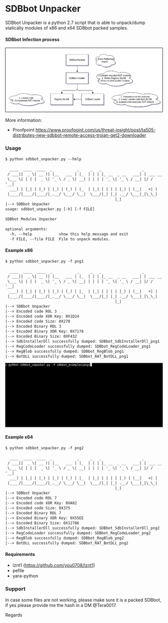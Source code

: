 SDBbot Unpacker
==============

SDBbot Unpacker is a python 2.7 script that is able to unpack/dump statically modules of x86 and x64 SDBbot packed samples.

#### SDBbot Infection process

![](sdbbot_img/sdbbot_execution_process.png)

More information:
- Proofpoint https://www.proofpoint.com/us/threat-insight/post/ta505-distributes-new-sdbbot-remote-access-trojan-get2-downloader

### Usage
```
$ python sdbbot_unpacker.py --help

  ____  ____  ____  _           _     _   _                  _         
 / ___||  _ \| __ )| |__   ___ | |_  | | | |_ __  _ __   ___| | ___ __ 
 \___ \| | | |  _ \| '_ \ / _ \| __| | | | | '_ \| '_ \ / __| |/ / '__|
  ___) | |_| | |_) | |_) | (_) | |_  | |_| | | | | |_) | (__|   <| |   
 |____/|____/|____/|_.__/ \___/ \__|  \___/|_| |_| .__/ \___|_|\_\_|   
                                                 |_|
|--> SDBbot Unpacker
usage: sdbbot_unpacker.py [-h] [-f FILE]

SDBbot Modules Unpacker

optional arguments:
  -h, --help            show this help message and exit
  -f FILE, --file FILE  File to unpack modules.
```

#### Example x86
```
$ python sdbbot_unpacker.py -f png1

  ____  ____  ____  _           _     _   _                  _         
 / ___||  _ \| __ )| |__   ___ | |_  | | | |_ __  _ __   ___| | ___ __ 
 \___ \| | | |  _ \| '_ \ / _ \| __| | | | | '_ \| '_ \ / __| |/ / '__|
  ___) | |_| | |_) | |_) | (_) | |_  | |_| | | | | |_) | (__|   <| |   
 |____/|____/|____/|_.__/ \___/ \__|  \___/|_| |_| .__/ \___|_|\_\_|   
                                                 |_|
|--> SDBbot Unpacker
|--> Encoded code ROL 3
|--> Encoded code XOR Key: 0X1D24
|--> Encoded code Size: 0X270
|--> Encoded Binary ROL 3
|--> Encoded Binary XOR Key: 0X7178
|--> Encoded Binary Size: 0XF432
|--> SdbInstallerDll successfully dumped: SDBbot_SdbInstallerDll_png1
|--> RegCodeLoader successfully dumped: SDBbot_RegCodeLoader_png1
|--> RegBlob successfully dumped: SDBbot_RegBlob_png1
|--> BotDLL successfully dumped: SDBbot_RAT_BotDLL_png1
```


![](sdbbot_img/sdbbot.gif)

#### Example x64
```
$ python sdbbot_unpacker.py -f png2

  ____  ____  ____  _           _     _   _                  _         
 / ___||  _ \| __ )| |__   ___ | |_  | | | |_ __  _ __   ___| | ___ __ 
 \___ \| | | |  _ \| '_ \ / _ \| __| | | | | '_ \| '_ \ / __| |/ / '__|
  ___) | |_| | |_) | |_) | (_) | |_  | |_| | | | | |_) | (__|   <| |   
 |____/|____/|____/|_.__/ \___/ \__|  \___/|_| |_| .__/ \___|_|\_\_|   
                                                 |_|
|--> SDBbot Unpacker
|--> Encoded code ROL 7
|--> Encoded code XOR Key: 0XA82
|--> Encoded code Size: 0X375
|--> Encoded Binary ROL 7
|--> Encoded Binary XOR Key: 0X55EE
|--> Encoded Binary Size: 0X12786
|--> SdbInstallerDll successfully dumped: SDBbot_SdbInstallerDll_png2
|--> RegCodeLoader successfully dumped: SDBbot_RegCodeLoader_png2
|--> RegBlob successfully dumped: SDBbot_RegBlob_png2
|--> BotDLL successfully dumped: SDBbot_RAT_BotDLL_png2
```


#### Requirements
- lznt1 (https://github.com/you0708/lznt1)
- pefile
- yara-python


### Support

In case some files are not working, please make sure it is a packed SDBbot, if yes please provide me the hash in a DM @Tera0017.

Regards
